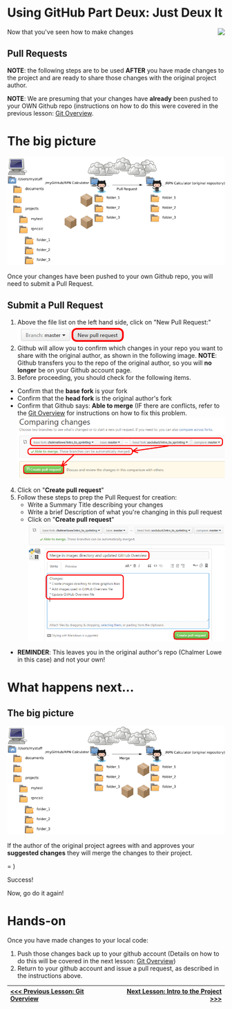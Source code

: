 # Using GitHub Part Deux: Just Deux It

<img src="https://upload.wikimedia.org/wikipedia/en/6/6b/Hot_Shots_part_deux.jpg" align="right">

Now that you've seen how to make changes 

## Pull Requests

**NOTE**: the following steps are to be used **AFTER** you have made changes to the project and are ready to share those changes with the original project author. 

**NOTE**: We are presuming that your changes have **already** been pushed to your OWN Github repo (instructions on how to do this were covered in the previous lesson: [Git Overview](./lesson_05_git_overview.md). 

# The big picture

![Pull Request](images/git_pull_request.png)

Once your changes have been pushed to your own Github repo, you will need to submit a Pull Request.

## Submit a Pull Request
 
1. Above the file list on the left hand side, click on "New Pull Request:"<br>
![New Pull Request Button](images/new-pull-request-icon.png)
2. Github will allow you to confirm which changes in your repo you want to share with the original author, as shown in the following image. **NOTE**: Github transfers you to the repo of the original author, so you will **no longer** be on your Github account page. 
3. Before proceeding, you should check for the following items.
  * Confirm that the **base fork** is your fork
  * Confirm that the **head fork** is the original author's fork
  * Confirm that Github says: **Able to merge** (IF there are conflicts, refer to the [Git Overview](./lesson_05_git_overview.md) for instructions on how to fix this problem.<br>
![Create Pull Request One](images/create-pull-request-one.png)
4. Click on "**Create pull request**"
5. Follow these steps to prep the Pull Request for creation:
    * Write a Summary Title describing your changes
    * Write a brief Description of what you're changing in this pull request
    * Click on "**Create pull request**"<br>
![Create Pull Request Two](images/create-pull-request-two.png)
* **REMINDER**:  This leaves you in the original author's repo (Chalmer Lowe in this case) and not your own!

# What happens next...

## The big picture

![Merge](images/github_merge.png)

If the author of the original project agrees with and approves your **suggested changes** they will merge the changes to their project.

= )

Success!

Now, go do it again!

# Hands-on

Once you have made changes to your local code:
        
1. Push those changes back up to your github account (Details on how to do this will be covered in the next lesson: [Git Overview](./lesson_05_git_overview.md))
2. Return to your github account and issue a pull request, as described in the instructions above.

|[<<< Previous Lesson: Git Overview](./lesson_05_git_overview.md)|[Next Lesson: Intro to the Project >>>](./lesson_07_intro_to_the_project.md)|
|:--|--:|
